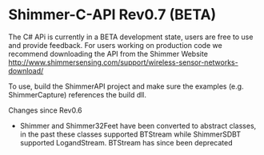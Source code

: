 # Shimmer-C-API Rev0.7 (BETA)
The C# APi is currently in a BETA development state, users are free to use and provide feedback. For users working on production code we recommend downloading the API from the Shimmer Website http://www.shimmersensing.com/support/wireless-sensor-networks-download/

To use, build the ShimmerAPI project and make sure the examples (e.g. ShimmerCapture) references the build dll.

Changes since Rev0.6
- Shimmer and Shimmer32Feet have been converted to abstract classes, in the past these classes supported BTStream while ShimmerSDBT supported LogandStream. BTStream has since been deprecated


